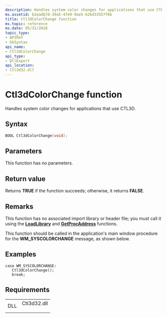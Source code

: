 ```yaml
---
description: Handles system color changes for applications that use CTL3D.
ms.assetid: b1eadb7d-39a5-47e9-9ae5-62bd33557f6b
title: Ctl3dColorChange function
ms.topic: reference
ms.date: 05/31/2018
topic_type: 
- APIRef
- kbSyntax
api_name: 
- Ctl3dColorChange
api_type: 
- DllExport
api_location: 
- Ctl3d32.dll
---
```


# Ctl3dColorChange function

Handles system color changes for applications that use CTL3D.

## Syntax


```C++
BOOL Ctl3dColorChange(void);
```



## Parameters

This function has no parameters.

## Return value

Returns **TRUE** if the function succeeds; otherwise, it returns **FALSE**.

## Remarks

This function has no associated import library or header file; you must call it using the [**LoadLibrary**](/windows/win32/api/libloaderapi/nf-libloaderapi-loadlibrarya) and [**GetProcAddress**](/windows/win32/api/libloaderapi/nf-libloaderapi-getprocaddress) functions.

This function should be called in the application's main window procedure for the **WM\_SYSCOLORCHANGE** message, as shown below.

## Examples

``` syntax
case WM_SYSCOLORCHANGE:
   Ctl3dColorChange();
   break;
```

## Requirements



|                |                                                                                        |
|----------------|----------------------------------------------------------------------------------------|
| DLL<br/> | <dl> <dt>Ctl3d32.dll</dt> </dl> |



 

 

